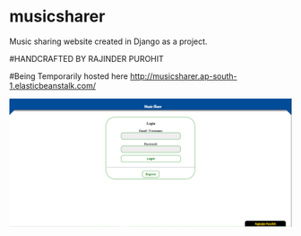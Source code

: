 # musicsharer
Music sharing website created in Django as a project.

#HANDCRAFTED BY RAJINDER PUROHIT

#Being Temporarily hosted here <a href="http://musicsharer.ap-south-1.elasticbeanstalk.com/">http://musicsharer.ap-south-1.elasticbeanstalk.com/</a>

![Alt text](https://github.com/Rajinderpurohit/musicsharer/blob/main/Capture.PNG "Screenshot")


